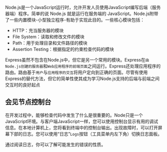 Node.js是一个JavaScript运行时，允许开发人员使用JavaScript编写后端（服务器端）程序。简单的说 Node.js 就是运行在服务端的 JavaScript。Node.js附带了一些内置模块-小型独立程序-有助于实现此目的。一些核心模块包括：

- HTTP：充当服务器的模块
- File System：读取和修改文件的模块
- Path：用于处理目录和文件路径的模块
- Assertion Testing：根据指定的约束检查代码的模块

Express虽然不包含在Node.js中，但它是另一个常用的模块。Express在`由Node.js创建的服务器`和`Web应用程序的前端页面`之间运行。Express还处理应用程序的路由。路由基于`用户`与`应用程序的交互`将用户定向到正确的页面。尽管有使用Express的替代方法，但它的简单性使其成为学习Node.js支持的后端与前端之间交互时的良好起点

## 会见节点控制台


在开发过程中，能够检查代码中发生了什么是很重要的。Node只是一个JavaScript环境。与客户端JavaScript一样，您可以使用控制台显示有用的调试信息。在本地计算机上，您将看到终端中的控制台输出。出现故障时，可以打开屏幕下部的日志。您可以使用“日志”`Logs`按钮（工具菜单内左下角）切换日志面板。


通过阅读日志，你可以了解可能发生的错误的性质。

